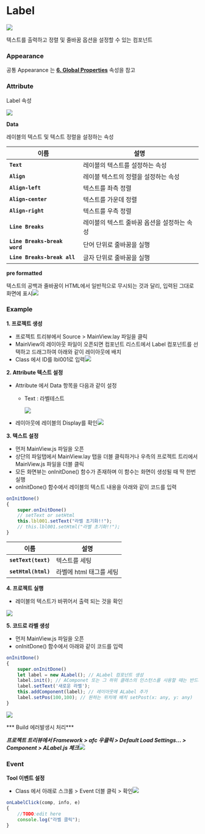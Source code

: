 # Label

![](https://wikidocs.net/images/page/24553/label.png)



텍스트를 출력하고 정렬 및 줄바꿈 옵션을 설정할 수 있는 컴포넌트

### Appearance

공통 Appearance 는 [**6. Global Properties**](<../06  SpiderGen Editor/04  Properties Pane/02 Appearence.md>) 속성을 참고

### Attribute

Label 속성

![](https://wikidocs.net/images/page/24553/label_Attribute.png)

**Data**

레이블의 텍스트 및 텍스트 정렬을 설정하는 속성

| **이름**                       | **설명**                   |
| ---------------------------- | ------------------------ |
| **`Text`**                   | 레이블의 텍스트를 설정하는 속성        |
| **`Align`**                  | 레이블 텍스트의 정렬을 설정하는 속성     |
| **`Align-left`**             | 텍스트를 좌측 정렬               |
| **`Align-center`**           | 텍스트를 가운데 정렬              |
| **`Align-right`**            | 텍스트를 우측 정렬               |
| **`Line Breaks`**            | 레이블의 텍스트 줄바꿈 옵션을 설정하는 속성 |
| **`Line Breaks-break word`** | 단어 단위로 줄바꿈을 실행           |
| **`Line Breaks-break all`**  | 글자 단위로 줄바꿈을 실행           |

**pre formatted**

텍스트의 공백과 줄바꿈이 HTML에서 일반적으로 무시되는 것과 달리, 입력된 그대로 화면에 표시![](https://wikidocs.net/images/page/24553/label_pre.png)

### Example

**1. 프로젝트 생성**

* 프로젝트 트리뷰에서 Source > MainView.lay 파일을 클릭
* MainView의 레이아웃 파일이 오픈되면 컴포넌트 리스트에서 Label 컴포넌트를 선택하고 드래그하여 아래와 같이 레이아웃에 배치
* Class 에서 ID를 lbl001로 입력![](https://wikidocs.net/images/page/24553/label_create.png)

**2. Attribute 텍스트 설정**

* Attribute 에서 Data 항목을 다음과 같이 설정
  *   Text : 라벨테스트

      ![](https://wikidocs.net/images/page/24553/label_test.png)
* 레이아웃에 레이블의 Display를 확인![](https://wikidocs.net/images/page/24553/label_screen.png)

**3. 텍스트 설정**

* 먼저 MainView.js 파일을 오픈
* 상단의 파일탭에서 MainView.lay 탭을 더블 클릭하거나 우측의 프로젝트 트리에서 MainView.js 파일을 더블 클릭
* 모든 화면뷰는 onInitDone() 함수가 존재하며 이 함수는 화면이 생성될 때 딱 한번 실행
* onInitDone() 함수에서 레이블의 텍스트 내용을 아래와 같이 코드를 입력

```javascript
onInitDone()
{
	super.onInitDone()
	// setText or setHtml
	this.lbl001.setText("라벨 초기화!!");
	// this.lbl001.setHtml("라벨 초기화!!");
}
```

| 이름                  | 설명              |
| ------------------- | --------------- |
| **`setText(text)`** | 텍스트를 세팅         |
| **`setHtml(html)`** | 라벨에 html 태그를 세팅 |

**4. 프로젝트 실행**

* 레이블의 텍스트가 바뀌어서 출력 되는 것을 확인

![](https://wikidocs.net/images/page/24553/label_screen2.png)

**5. 코드로 라벨 생성**

* 먼저 MainView.js 파일을 오픈
* onInitDone() 함수에서 아래와 같이 코드를 입력

```javascript
onInitDone()
{
	super.onInitDone()
	let label = new ALabel(); // ALabel 컴포넌트 생성
	label.init(); // AComponet 또는 그 하위 클래스의 인스턴스를 사용할 때는 반드시 init 메서드 호출
	label.setText('새로운 라벨');
	this.addComponent(label); // 레이아웃에 ALabel 추가
	label.setPos(100,100); // 원하는 위치에 배치 setPost(x: any, y: any)
}
```

![](https://wikidocs.net/images/page/24553/label_new.png)

\*\*\* Build 에러발생시 처리\*\*\*

_**프로젝트 트리뷰에서 Framework > afc 우클릭 > Default Load Settings... > Component > ALabel.js 체크**_![](https://wikidocs.net/images/page/24553/label_component.png)

### Event

**Tool 이벤트 설정**

* Class 에서 아래로 스크롤 > Event 더블 클릭 > 확인![](https://wikidocs.net/images/page/24553/label_event.png)

```javascript
onLabelClick(comp, info, e)
{
	//TODO:edit here
	console.log("라벨 클릭");
}
```

